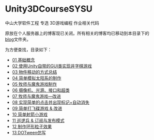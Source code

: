 # Unity3DCourseSYSU

中山大学软件工程 专选 3D游戏编程 作业相关代码

原放在个人服务器上的博客现已关闭。所有相关的博客均已移动到本目录下的[blog](./blog)文件夹。

为方便查找，目录如下：

- [01 基础概念](./blog/01-BasicConcepts.md)
- [02 使用Unity自带的GUI类实现井字棋游戏](./blog/02-TicTacToe-ByUnityGUI.md)
- [03 物件移动的方式总结](./blog/03-Transforms.md)
- [04 简单模拟太阳系的制作](./blog/04-SolarSystem.md)
- [05 牧师与魔鬼游戏制作](./blog/05-PriestNDevil-ByUnityGUI.md)
- [06 摄像机、光源、接口和超类](./blog/06-Camera-Light-Interface-SuperClass.md)
- [07 牧师与魔鬼游戏—改进](./blog/07-PriestNDevil-Optimization.md)
- [08 实现简单的点击并出现标记+自动消失](./blog/08-ClickMark.md)
- [09 简单打飞碟游戏 & 改进](./blog/09-ShootUFO.md)
- [10 简单射箭小游戏](./blog/10-ArcheryGame.md)
- [11 巡逻兵 & 订阅与发布模式](./blog/11-PatrolDemo.md)
- [12 制作环形粒子效果](./blog/12-ParticleSystem.md)
- [13 DOTween仿写](./blog/13-DOTween-Imitation.md)

